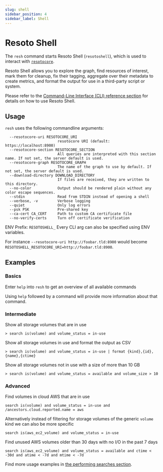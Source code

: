 ```yaml
---
slug: shell
sidebar_position: 4
sidebar_label: Shell
---
```


# Resoto Shell

The `resh` command starts Resoto Shell (`resotoshell`), which is used to interact with [`resotocore`](./core.md).

Resoto Shell allows you to explore the graph, find resources of interest, mark them for cleanup, fix their tagging, aggregate over their metadata to create metrics, and format the output for use in a third-party script or system.

Please refer to the [Command-Line Interface (CLI) reference section](../../reference/cli/index.md) for details on how to use Resoto Shell.


## Usage
`resh` uses the following commandline arguments:
```
  --resotocore-uri RESOTOCORE_URI
                        resotocore URI (default: https://localhost:8900)
  --resotocore-section RESOTOCORE_SECTION
                        All queries are interpreted with this section name. If not set, the server default is used.
  --resotocore-graph RESOTOCORE_GRAPH
                        The name of the graph to use by default. If not set, the server default is used.
  --download-directory DOWNLOAD_DIRECTORY
                        If files are received, they are written to this directory.
  --no-color            Output should be rendered plain without any color escape sequences.
  --stdin               Read from STDIN instead of opening a shell
  --verbose, -v         Verbose logging
  --quiet               Only log errors
  --psk PSK             Pre-shared key
  --ca-cert CA_CERT     Path to custom CA certificate file
  --no-verify-certs     Turn off certificate verification
```

ENV Prefix: `RESOTOSHELL_`
Every CLI arg can also be specified using ENV variables.

For instance `--resotocore-uri http://foobar.tld:8900` would become `RESOTOSHELL_RESOTOCORE_URI=http://foobar.tld:8900`.



## Examples
### Basics
Enter `help` into `resh` to get an overview of all available commands

Using `help` followed by a command will provide more information about that command.


### Intermediate
Show all storage volumes that are in use
```
> search is(volume) and volume_status = in-use
```

Show all storage volumes in use and format the output as CSV
```
> search is(volume) and volume_status = in-use | format {kind},{id},{name},{ctime}
```

Show all storage volumes not in use with a size of more than 10 GB
```
> search is(volume) and volume_status = available and volume_size > 10
```


### Advanced
Find volumes in cloud AWS that are in use
```
search is(volume) and volume_status = in-use and /ancestors.cloud.reported.name = aws
```

Alternatively instead of filtering for storage volumes of the generic `volume` kind we can also be more specific
```
search is(aws_ec2_volume) and volume_status = in-use
```

Find unused AWS volumes older than 30 days with no I/O in the past 7 days
```
search is(aws_ec2_volume) and volume_status = available and ctime < -30d and atime < -7d and mtime < -7d
```


Find more usage examples in [the performing searches section](../../getting-started/performing-searches.md).
